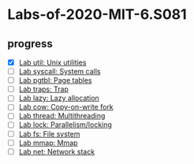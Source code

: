 # Labs-of-2020-MIT-6.S081

## progress

- [x] [Lab util: Unix utilities](https://github.com/mbfjllybl/Labs-of-2020-MIT-6.S081/tree/Lab1)
- [ ] [Lab syscall: System calls](https://github.com/gaofanfei/xv6-riscv-fall20/tree/syscall)
- [ ] [Lab pgtbl: Page tables](https://github.com/gaofanfei/xv6-riscv-fall20/tree/pgtbl)
- [ ] [Lab traps: Trap](https://github.com/gaofanfei/xv6-riscv-fall20/tree/traps)
- [ ] [Lab lazy: Lazy allocation](https://github.com/gaofanfei/xv6-riscv-fall20/tree/lazy)
- [ ] [Lab cow: Copy-on-write fork](https://github.com/gaofanfei/xv6-riscv-fall20/tree/cow)
- [ ] [Lab thread: Multithreading](https://github.com/gaofanfei/xv6-riscv-fall20/tree/thread)
- [ ] [Lab lock: Parallelism/locking](https://github.com/gaofanfei/xv6-riscv-fall20/tree/lock)
- [ ] [Lab fs: File system](https://pdos.csail.mit.edu/6.828/2020/labs/fs.html)
- [ ] [Lab mmap: Mmap](https://pdos.csail.mit.edu/6.828/2020/labs/mmap.html)
- [ ] [Lab net: Network stack](https://pdos.csail.mit.edu/6.828/2020/labs/net.html)
